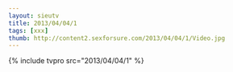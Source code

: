 ```yaml
--- 
layout: sieutv
title: 2013/04/04/1
tags: [xxx]
thumb: http://content2.sexforsure.com/2013/04/04/1/Video.jpg
---
```

{% include tvpro src="2013/04/04/1" %} 
